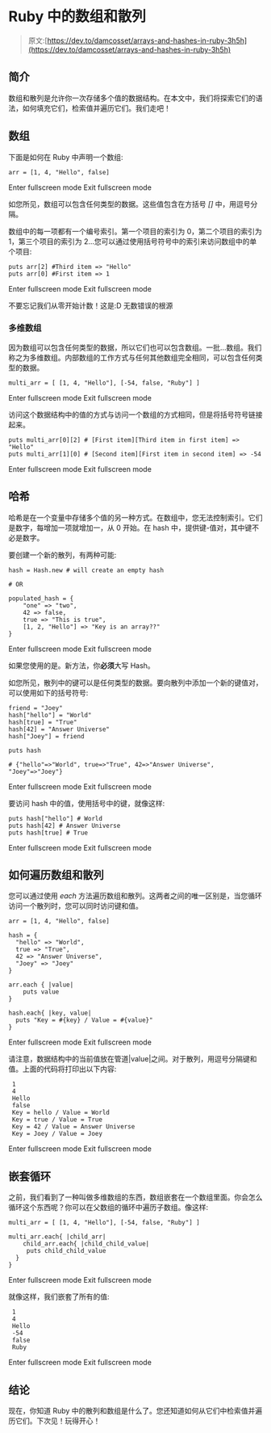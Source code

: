 # Ruby 中的数组和散列

> 原文:[https://dev.to/damcosset/arrays-and-hashes-in-ruby-3h5h](https://dev.to/damcosset/arrays-and-hashes-in-ruby-3h5h)

## 简介

数组和散列是允许你一次存储多个值的数据结构。在本文中，我们将探索它们的语法，如何填充它们，检索值并遍历它们。我们走吧！

## 数组

下面是如何在 Ruby 中声明一个数组:

```
arr = [1, 4, "Hello", false] 
```

Enter fullscreen mode Exit fullscreen mode

如您所见，数组可以包含任何类型的数据。这些值包含在方括号 *[]* 中，用逗号分隔。

数组中的每一项都有一个编号索引。第一个项目的索引为 0，第二个项目的索引为 1，第三个项目的索引为 2...您可以通过使用括号符号中的索引来访问数组中的单个项目:

```
puts arr[2] #Third item => "Hello"
puts arr[0] #First item => 1 
```

Enter fullscreen mode Exit fullscreen mode

不要忘记我们从零开始计数！这是:D 无数错误的根源

### 多维数组

因为数组可以包含任何类型的数据，所以它们也可以包含数组。一批...数组。我们称之为多维数组。内部数组的工作方式与任何其他数组完全相同，可以包含任何类型的数据。

```
multi_arr = [ [1, 4, "Hello"], [-54, false, "Ruby"] ] 
```

Enter fullscreen mode Exit fullscreen mode

访问这个数据结构中的值的方式与访问一个数组的方式相同，但是将括号符号链接起来。

```
puts multi_arr[0][2] # [First item][Third item in first item] => "Hello"
puts multi_arr[1][0] # [Second item][First item in second item] => -54 
```

Enter fullscreen mode Exit fullscreen mode

## 哈希

哈希是在一个变量中存储多个值的另一种方式。在数组中，您无法控制索引。它们是数字，每增加一项就增加一，从 0 开始。在 hash 中，提供键-值对，其中键不必是数字。

要创建一个新的散列，有两种可能:

```
hash = Hash.new # will create an empty hash

# OR

populated_hash = {
    "one" => "two",
    42 => false,
    true => "This is true",
    [1, 2, "Hello"] => "Key is an array??"
} 
```

Enter fullscreen mode Exit fullscreen mode

如果您使用的是。新方法，你**必须**大写 Hash。

如您所见，散列中的键可以是任何类型的数据。要向散列中添加一个新的键值对，可以使用如下的括号符号:

```
friend = "Joey"
hash["hello"] = "World"
hash[true] = "True"
hash[42] = "Answer Universe"
hash["Joey"] = friend

puts hash

# {"hello"=>"World", true=>"True", 42=>"Answer Universe", "Joey"=>"Joey"} 
```

Enter fullscreen mode Exit fullscreen mode

要访问 hash 中的值，使用括号中的键，就像这样:

```
puts hash["hello"] # World
puts hash[42] # Answer Universe
puts hash[true] # True 
```

Enter fullscreen mode Exit fullscreen mode

## 如何遍历数组和散列

您可以通过使用 *each* 方法遍历数组和散列。这两者之间的唯一区别是，当您循环访问一个散列时，您可以同时访问键和值。

```
arr = [1, 4, "Hello", false]

hash = {
  "hello" => "World",
  true => "True",
  42 => "Answer Universe",
  "Joey" => "Joey"
}

arr.each { |value|
    puts value
}

hash.each{ |key, value|
  puts "Key = #{key} / Value = #{value}"
} 
```

Enter fullscreen mode Exit fullscreen mode

请注意，数据结构中的当前值放在管道|value|之间。对于散列，用逗号分隔键和值。上面的代码将打印出以下内容:

```
 1
 4
 Hello
 false
 Key = hello / Value = World
 Key = true / Value = True
 Key = 42 / Value = Answer Universe
 Key = Joey / Value = Joey 
```

Enter fullscreen mode Exit fullscreen mode

## 嵌套循环

之前，我们看到了一种叫做多维数组的东西，数组嵌套在一个数组里面。你会怎么循环这个东西呢？你可以在父数组的循环中遍历子数组。像这样:

```
multi_arr = [ [1, 4, "Hello"], [-54, false, "Ruby"] ]

multi_arr.each{ |child_arr|
    child_arr.each{ |child_child_value| 
     puts child_child_value
  }
} 
```

Enter fullscreen mode Exit fullscreen mode

就像这样，我们嵌套了所有的值:

```
 1
 4
 Hello
 -54
 false
 Ruby 
```

Enter fullscreen mode Exit fullscreen mode

## 结论

现在，你知道 Ruby 中的散列和数组是什么了。您还知道如何从它们中检索值并遍历它们。下次见！玩得开心！